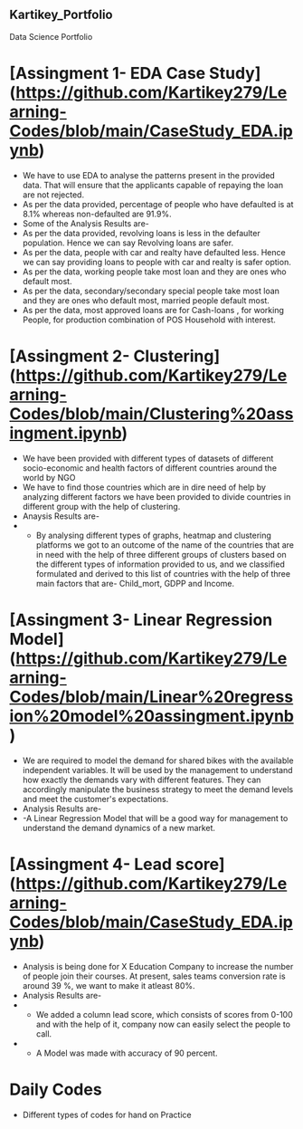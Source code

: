 ## Kartikey_Portfolio
Data Science Portfolio
# [Assingment 1- EDA Case Study] (https://github.com/Kartikey279/Learning-Codes/blob/main/CaseStudy_EDA.ipynb)
* We have to use EDA to analyse the patterns present in the provided data. That will ensure that the applicants capable of repaying the loan are not rejected.
* As per the data provided, percentage of people who have defaulted is at 8.1% whereas non-defaulted are 91.9%. 
* Some of the Analysis Results are-
* As per the data provided, revolving loans is less in the defaulter population. Hence we can say Revolving loans are safer.
* As per the data, people with car and realty have defaulted less. Hence we can say providing loans to people with car and realty is safer option.
* As per the data, working people take most loan and they are ones who default most. 
* As per the data, secondary/secondary special people take most loan and they are ones who default most, married people default most.
* As per the data, most approved loans are for Cash-loans , for working People, for production combination of POS Household with interest.
# [Assingment 2- Clustering] (https://github.com/Kartikey279/Learning-Codes/blob/main/Clustering%20assingment.ipynb)
* We have been provided with different types of datasets of different socio-economic and health factors of different countries around the world by NGO
* We have to find those countries which are in dire need of help by analyzing different factors we have been provided to divide countries in different group with the help of clustering.
* Anaysis Results are-
* - By analysing different types of graphs, heatmap and clustering platforms we got to an outcome of the name of the countries that are in need with the help of three different groups of clusters based on the different types of information provided to us, and we classified formulated and derived to this list of countries with the help of three main factors that are- Child_mort, GDPP and Income. 
# [Assingment 3- Linear Regression Model] (https://github.com/Kartikey279/Learning-Codes/blob/main/Linear%20regression%20model%20assingment.ipynb)
* We are required to model the demand for shared bikes with the available independent variables. It will be used by the management to understand how exactly the demands vary with different features. They can accordingly manipulate the business strategy to meet the demand levels and meet the customer's expectations.
* Analysis Results are-
* -A Linear Regression Model that will be a good way for management to understand the demand dynamics of a new market.
# [Assingment 4- Lead score] (https://github.com/Kartikey279/Learning-Codes/blob/main/CaseStudy_EDA.ipynb)
* Analysis	 is	 being	 done	 for	 X	 Education	 Company	 to	 increase	 the	 number	 of	people	join	their	courses.	At	present,	sales	teams	conversion	rate	is	around	39	%,	we	want	to	make	it	atleast	80%.
* Analysis Results are-
* - We added a column lead score, which consists of scores from 0-100 and with the help of it, company now can easily select the people to call.
* - A Model was made with accuracy of 90 percent.
# Daily Codes
* Different types of codes for hand on Practice
